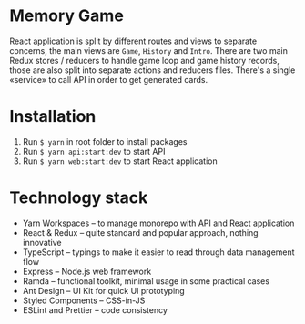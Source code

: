 # Memory Game

React application is split by different routes and views to separate concerns, the main views are `Game`, `History` and `Intro`. There are two main Redux stores / reducers to handle game loop and game history records, those are also split into separate actions and reducers files. There's a single «service» to call API in order to get generated cards.

# Installation

1. Run `$ yarn` in root folder to install packages
2. Run `$ yarn api:start:dev` to start API
3. Run `$ yarn web:start:dev` to start React application

# Technology stack

- Yarn Workspaces – to manage monorepo with API and React application
- React & Redux – quite standard and popular approach, nothing innovative
- TypeScript – typings to make it easier to read through data management flow
- Express – Node.js web framework
- Ramda – functional toolkit, minimal usage in some practical cases
- Ant Design – UI Kit for quick UI prototyping
- Styled Components – CSS-in-JS
- ESLint and Prettier – code consistency
